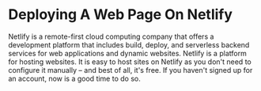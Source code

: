 # Deploying A Web Page On Netlify 
Netlify is a remote-first cloud computing company that offers a development platform that includes build, deploy,
and serverless backend services for web applications and dynamic websites.
Netlify is a platform for hosting websites. It is easy to host sites on Netlify as you don't need to configure 
it manually – and best of all, it's free. If you haven't signed up for an account, now is a good time to do so.
